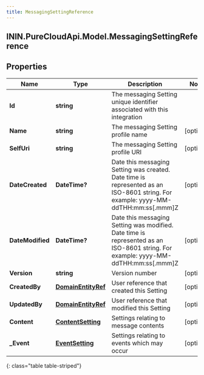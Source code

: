 ```yaml
---
title: MessagingSettingReference
---
```

## ININ.PureCloudApi.Model.MessagingSettingReference

## Properties

|Name | Type | Description | Notes|
|------------ | ------------- | ------------- | -------------|
| **Id** | **string** | The messaging Setting unique identifier associated with this integration | |
| **Name** | **string** | The messaging Setting profile name | [optional] |
| **SelfUri** | **string** | The messaging Setting profile URI | [optional] |
| **DateCreated** | **DateTime?** | Date this messaging Setting was created. Date time is represented as an ISO-8601 string. For example: yyyy-MM-ddTHH:mm:ss[.mmm]Z | [optional] |
| **DateModified** | **DateTime?** | Date this messaging Setting was modified. Date time is represented as an ISO-8601 string. For example: yyyy-MM-ddTHH:mm:ss[.mmm]Z | [optional] |
| **Version** | **string** | Version number | [optional] |
| **CreatedBy** | [**DomainEntityRef**](DomainEntityRef.html) | User reference that created this Setting | [optional] |
| **UpdatedBy** | [**DomainEntityRef**](DomainEntityRef.html) | User reference that modified this Setting | [optional] |
| **Content** | [**ContentSetting**](ContentSetting.html) | Settings relating to message contents | [optional] |
| **_Event** | [**EventSetting**](EventSetting.html) | Settings relating to events which may occur | [optional] |
{: class="table table-striped"}


